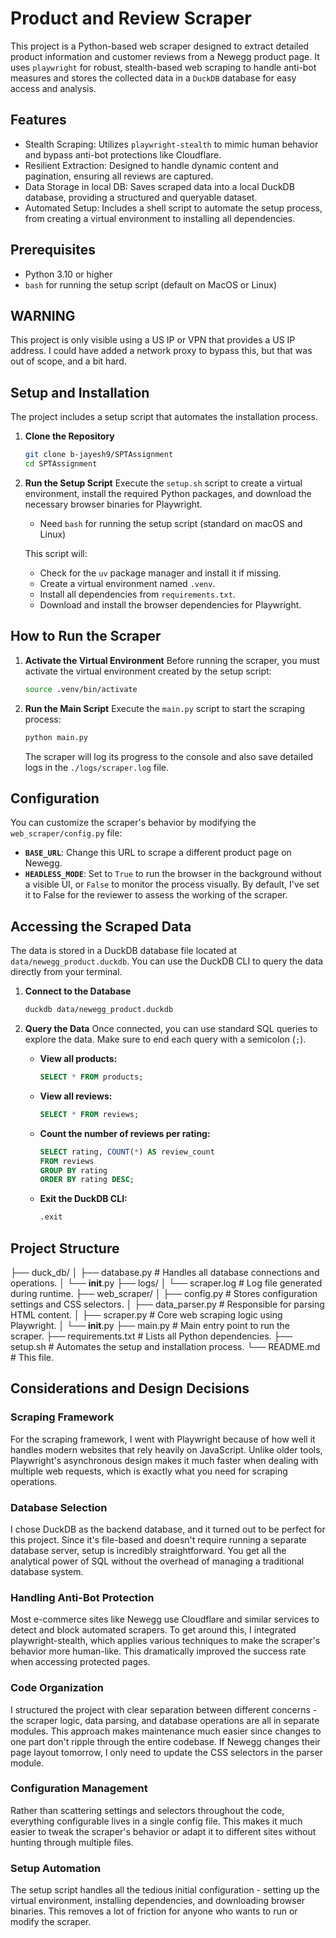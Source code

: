 # Product and Review Scraper

This project is a Python-based web scraper designed to extract detailed product information and customer reviews from a Newegg product page. It uses `playwright` for robust, stealth-based web scraping to handle anti-bot measures and stores the collected data in a `DuckDB` database for easy access and analysis.

## Features

- Stealth Scraping: Utilizes `playwright-stealth` to mimic human behavior and bypass anti-bot protections like Cloudflare.
- Resilient Extraction: Designed to handle dynamic content and pagination, ensuring all reviews are captured.
- Data Storage in local DB: Saves scraped data into a local DuckDB database, providing a structured and queryable dataset.
- Automated Setup: Includes a shell script to automate the setup process, from creating a virtual environment to installing all dependencies.

## Prerequisites

- Python 3.10 or higher
- `bash` for running the setup script (default on MacOS or Linux)

## WARNING 
This project is only visible using a US IP or VPN that provides a US IP address. I could have added a network proxy to bypass this, but that was out of scope, and a bit hard.

## Setup and Installation

The project includes a setup script that automates the installation process.

1.  **Clone the Repository**
    ```bash
    git clone b-jayesh9/SPTAssignment
    cd SPTAssignment
    ```

2.  **Run the Setup Script**
    Execute the `setup.sh` script to create a virtual environment, install the required Python packages, and download the necessary browser binaries for Playwright.
    - Need `bash` for running the setup script (standard on macOS and Linux)

    This script will:
    - Check for the `uv` package manager and install it if missing.
    - Create a virtual environment named `.venv`.
    - Install all dependencies from `requirements.txt`.
    - Download and install the browser dependencies for Playwright.

## How to Run the Scraper

1.  **Activate the Virtual Environment**
    Before running the scraper, you must activate the virtual environment created by the setup script:
    ```bash
    source .venv/bin/activate
    ```

2.  **Run the Main Script**
    Execute the `main.py` script to start the scraping process:
    ```bash
    python main.py
    ```
    The scraper will log its progress to the console and also save detailed logs in the `./logs/scraper.log` file.

## Configuration

You can customize the scraper's behavior by modifying the `web_scraper/config.py` file:

- **`BASE_URL`**: Change this URL to scrape a different product page on Newegg.
- **`HEADLESS_MODE`**: Set to `True` to run the browser in the background without a visible UI, or `False` to monitor the process visually. By default, I've set it to False for the reviewer to assess the working of the scraper.

## Accessing the Scraped Data

The data is stored in a DuckDB database file located at `data/newegg_product.duckdb`. You can use the DuckDB CLI to query the data directly from your terminal.

1.  **Connect to the Database**
    ```bash
    duckdb data/newegg_product.duckdb
    ```

2.  **Query the Data**
    Once connected, you can use standard SQL queries to explore the data. Make sure to end each query with a semicolon (`;`).

    - **View all products:**
      ```sql
      SELECT * FROM products;
      ```

    - **View all reviews:**
      ```sql
      SELECT * FROM reviews;
      ```

    - **Count the number of reviews per rating:**
       ```sql
       SELECT rating, COUNT(*) AS review_count
       FROM reviews
       GROUP BY rating
       ORDER BY rating DESC;
       ```
    - **Exit the DuckDB CLI:**
      ```sql
      .exit
      ```
## Project Structure

├── duck_db/
│   ├── database.py       # Handles all database connections and operations.
│   └── __init__.py
├── logs/
│   └── scraper.log       # Log file generated during runtime.
├── web_scraper/
│   ├── config.py         # Stores configuration settings and CSS selectors.
│   ├── data_parser.py    # Responsible for parsing HTML content.
│   ├── scraper.py        # Core web scraping logic using Playwright.
│   └── __init__.py
├── main.py               # Main entry point to run the scraper.
├── requirements.txt      # Lists all Python dependencies.
├── setup.sh              # Automates the setup and installation process.
└── README.md             # This file.


## Considerations and Design Decisions
### Scraping Framework
For the scraping framework, I went with Playwright because of how well it handles modern websites that rely heavily on JavaScript. Unlike older tools, Playwright's asynchronous design makes it much faster when dealing with multiple web requests, which is exactly what you need for scraping operations.
### Database Selection
I chose DuckDB as the backend database, and it turned out to be perfect for this project. Since it's file-based and doesn't require running a separate database server, setup is incredibly straightforward. You get all the analytical power of SQL without the overhead of managing a traditional database system.
### Handling Anti-Bot Protection
Most e-commerce sites like Newegg use Cloudflare and similar services to detect and block automated scrapers. To get around this, I integrated playwright-stealth, which applies various techniques to make the scraper's behavior more human-like. This dramatically improved the success rate when accessing protected pages.
### Code Organization
I structured the project with clear separation between different concerns - the scraper logic, data parsing, and database operations are all in separate modules. This approach makes maintenance much easier since changes to one part don't ripple through the entire codebase.
If Newegg changes their page layout tomorrow, I only need to update the CSS selectors in the parser module.

### Configuration Management
Rather than scattering settings and selectors throughout the code, everything configurable lives in a single config file. This makes it much easier to tweak the scraper's behavior or adapt it to different sites without hunting through multiple files.
### Setup Automation
The setup script handles all the tedious initial configuration - setting up the virtual environment, installing dependencies, and downloading browser binaries. This removes a lot of friction for anyone who wants to run or modify the scraper.